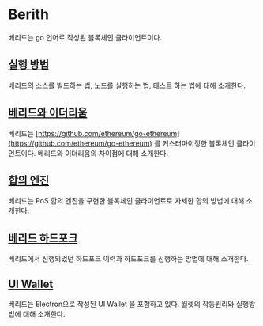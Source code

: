 # Berith

베리드는 go 언어로 작성된 블록체인 클라이언트이다.

## [실행 방법](./doc/runAndTest.md)
베리드의 소스를 빌드하는 법, 노드를 실행하는 법, 테스트 하는 법에 대해 소개한다.

## [베리드와 이더리움](./doc/etherAndBerith.md)
베리드는 [https://github.com/ethereum/go-ethereum](https://github.com/ethereum/go-ethereum) 를 커스터마이징한 블록체인 클라이언트이다. 베리드와 이더리움의 차이점에 대해 소개한다.

## [합의 엔진](doc/consensus.md)

베리드는 PoS 합의 엔진을 구현한 블록체인 클라이언트로 자세한 합의 방법에 대해 소개한다.

## [베리드 하드포크](./doc/hardfork.md)

베리드에서 진행되었던 하드포크 이력과 하드포크를 진행하는 방법에 대해 소개한다.

## [UI Wallet](./doc/uiwallet.md)

베리드는 Electron으로 작성된 UI Wallet 을 포함하고 있다. 월렛의 작동원리와 실행방법에 대해 소개한다.




